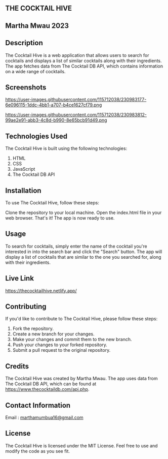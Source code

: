 ## THE COCKTAIL HIVE
## Martha Mwau 2023

## Description
The Cocktail Hive is a web application that allows users to search for cocktails and displays a list of similar cocktails along with their ingredients. The app fetches data from The Cocktail DB API, which contains information on a wide range of cocktails.

## Screenshots
https://user-images.githubusercontent.com/115712038/230983177-6e096115-1ddc-4bb1-a707-b4ce1627cf79.png

https://user-images.githubusercontent.com/115712038/230983812-99ae2e91-abb3-4c8d-b990-8e65bcb91d49.png


## Technologies Used
The Cocktail Hive is built using the following technologies:

1. HTML
2. CSS
3. JavaScript
4. The Cocktail DB API


## Installation
To use The Cocktail Hive, follow these steps:

Clone the repository to your local machine.
Open the index.html file in your web browser.
That's it! The app is now ready to use.

## Usage
To search for cocktails, simply enter the name of the cocktail you're interested in into the search bar and click the "Search" button. The app will display a list of cocktails that are similar to the one you searched for, along with their ingredients.

## Live Link
https://thecocktailhive.netlify.app/

## Contributing
If you'd like to contribute to The Cocktail Hive, please follow these steps:

1. Fork the repository.
2. Create a new branch for your changes.
3. Make your changes and commit them to the new branch.
4. Push your changes to your forked repository.
5. Submit a pull request to the original repository.

## Credits
The Cocktail Hive was created by Martha Mwau. The app uses data from The Cocktail DB API, which can be found at https://www.thecocktaildb.com/api.php.

## Contact Information
Email : marthamumbua16@gmail.com

## License
The Cocktail Hive is licensed under the MIT License. Feel free to use and modify the code as you see fit.